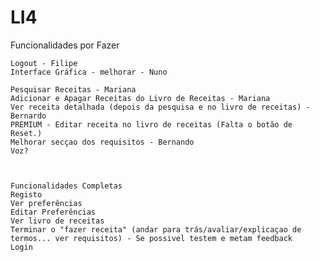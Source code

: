 # LI4
Funcionalidades por Fazer

	Logout - Filipe 
	Interface Gráfica - melhorar - Nuno
	
	Pesquisar Receitas - Mariana 
	Adicionar e Apagar Receitas do Livro de Receitas - Mariana
	Ver receita detalhada (depois da pesquisa e no livro de receitas) - Bernardo
	PREMIUM - Editar receita no livro de receitas (Falta o botão de Reset.)
	Melhorar secçao dos requisitos - Bernando
	Voz?
	
	
	
	Funcionalidades Completas
	Registo
	Ver preferências
	Editar Preferências
	Ver livro de receitas 
	Terminar o "fazer receita" (andar para trás/avaliar/explicaçao de termos... ver requisitos) - Se possivel testem e metam feedback
	Login
	

